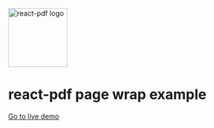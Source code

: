 <img src="https://github.com/react-pdf/site/blob/master/src/static/images/logo.png" alt="react-pdf logo" width="120px" />

# react-pdf page wrap example

[Go to live demo](http://react-pdf.diegomura.com/repl?example=page-wrap)
